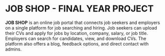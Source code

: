 # JOB SHOP - FINAL YEAR PROJECT
**JOB SHOP** is an online job portal that connects job seekers and employers on a single platform for job searching and hiring. Job seekers can upload their CVs and apply for jobs by location, company, salary, or job title. Employers can search for candidates, view, and download CVs. The platform also offers a blog, feedback options, and direct contact with admins.
